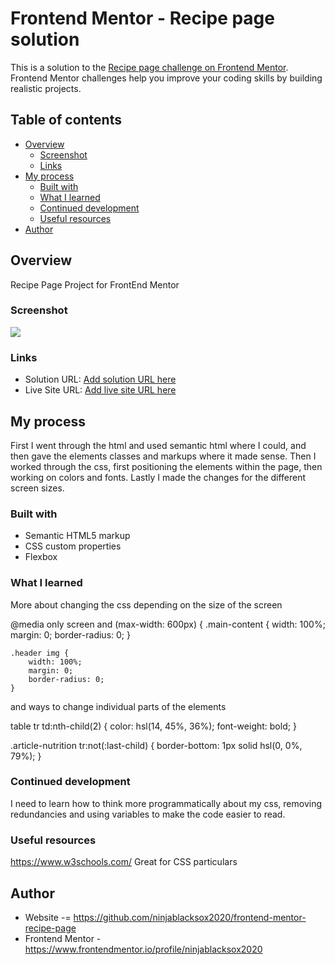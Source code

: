 # Frontend Mentor - Recipe page solution

This is a solution to the [Recipe page challenge on Frontend Mentor](https://www.frontendmentor.io/challenges/recipe-page-KiTsR8QQKm). Frontend Mentor challenges help you improve your coding skills by building realistic projects.

## Table of contents

- [Overview](#overview)
  - [Screenshot](#screenshot)
  - [Links](#links)
- [My process](#my-process)
  - [Built with](#built-with)
  - [What I learned](#what-i-learned)
  - [Continued development](#continued-development)
  - [Useful resources](#useful-resources)
- [Author](#author)

## Overview

Recipe Page Project for FrontEnd Mentor

### Screenshot

![](./recipepagescreenshot.jpg)

### Links

- Solution URL: [Add solution URL here](https://your-solution-url.com)
- Live Site URL: [Add live site URL here](https://your-live-site-url.com)

## My process

First I went through the html and used semantic html where I could, and then gave the elements classes and markups where it made sense. Then I worked through the css, first positioning the elements within the page, then working on colors and fonts. Lastly I made the changes for the different screen sizes.

### Built with

- Semantic HTML5 markup
- CSS custom properties
- Flexbox

### What I learned

More about changing the css depending on the size of the screen

@media only screen and (max-width: 600px) {
.main-content {
width: 100%;
margin: 0;
border-radius: 0;
}

    .header img {
        width: 100%;
        margin: 0;
        border-radius: 0;
    }

and ways to change individual parts of the elements

table tr td:nth-child(2) {
color: hsl(14, 45%, 36%);
font-weight: bold;
}

.article-nutrition tr:not(:last-child) {
border-bottom: 1px solid hsl(0, 0%, 79%);
}

### Continued development

I need to learn how to think more programmatically about my css, removing redundancies and using variables to make the code easier to read.

### Useful resources

https://www.w3schools.com/ Great for CSS particulars

## Author

- Website -= https://github.com/ninjablacksox2020/frontend-mentor-recipe-page
- Frontend Mentor - https://www.frontendmentor.io/profile/ninjablacksox2020
